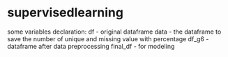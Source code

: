 # supervisedlearning
some variables declaration:
df - original dataframe
data - the dataframe to save the number of unique and missing value with percentage
df_g6 - dataframe after data preprocessing
final_df - for modeling
